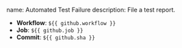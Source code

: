 name: Automated Test Failure
description: File a test report.
- **Workflow**: `${{ github.workflow }}`
- **Job**: `${{ github.job }}`
- **Commit**: `${{ github.sha }}`